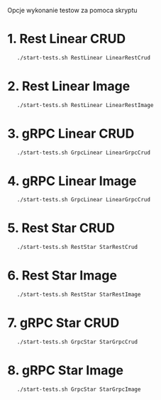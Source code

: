 Opcje wykonanie testow za pomoca skryptu

# 1. Rest Linear CRUD
```bash
   ./start-tests.sh RestLinear LinearRestCrud 
```
# 2. Rest Linear Image
```bash
   ./start-tests.sh RestLinear LinearRestImage 
```
# 3. gRPC Linear CRUD
```bash
   ./start-tests.sh GrpcLinear LinearGrpcCrud 
```
# 4. gRPC Linear Image
```bash
   ./start-tests.sh GrpcLinear LinearGrpcCrud 
```
# 5. Rest Star CRUD
```bash
   ./start-tests.sh RestStar StarRestCrud 
```
# 6. Rest Star Image
```bash
   ./start-tests.sh RestStar StarRestImage 
```
# 7. gRPC Star CRUD
```bash
   ./start-tests.sh GrpcStar StarGrpcCrud 
```
# 8. gRPC Star Image
```bash
   ./start-tests.sh GrpcStar StarGrpcImage 
```


    